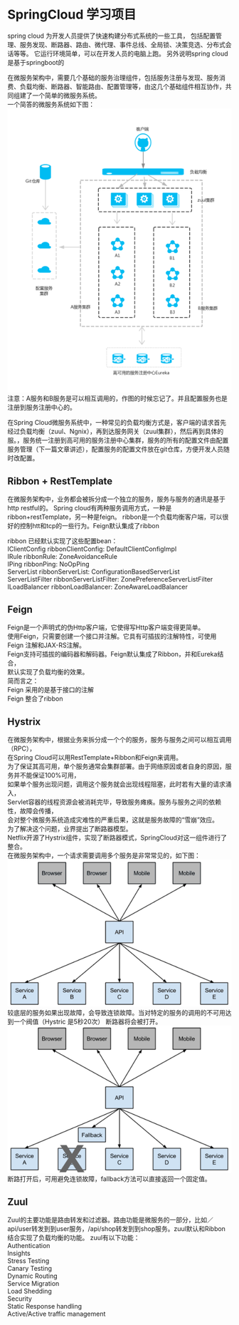 # SpringCloud 学习项目


spring cloud 为开发人员提供了快速构建分布式系统的一些工具，
包括配置管理、服务发现、断路器、路由、微代理、事件总线、全局锁、决策竞选、分布式会话等等。
它运行环境简单，可以在开发人员的电脑上跑。
另外说明spring cloud是基于springboot的

在微服务架构中，需要几个基础的服务治理组件，包括服务注册与发现、服务消费、负载均衡、断路器、智能路由、配置管理等，由这几个基础组件相互协作，共同组建了一个简单的微服务系统。<br>
一个简答的微服务系统如下图：<br>
![Image text](https://github.com/guangyaowu/SpringCloud/blob/master/img-storage/Azure.png)<br>
注意：A服务和B服务是可以相互调用的，作图的时候忘记了。并且配置服务也是注册到服务注册中心的。

在Spring Cloud微服务系统中，一种常见的负载均衡方式是，客户端的请求首先经过负载均衡（zuul、Ngnix），再到达服务网关（zuul集群），然后再到具体的服。，服务统一注册到高可用的服务注册中心集群，服务的所有的配置文件由配置服务管理（下一篇文章讲述），配置服务的配置文件放在git仓库，方便开发人员随时改配置。


<h2>Ribbon + RestTemplate</h2>

在微服务架构中，业务都会被拆分成一个独立的服务，服务与服务的通讯是基于http restful的。
Spring cloud有两种服务调用方式，一种是ribbon+restTemplate，另一种是feign。
ribbon是一个负载均衡客户端，可以很好的控制htt和tcp的一些行为。Feign默认集成了ribbon

ribbon 已经默认实现了这些配置bean：<br>
IClientConfig ribbonClientConfig: DefaultClientConfigImpl<br>
IRule ribbonRule: ZoneAvoidanceRule<br>
IPing ribbonPing: NoOpPing<br>
ServerList ribbonServerList: ConfigurationBasedServerList<br>
ServerListFilter ribbonServerListFilter: ZonePreferenceServerListFilter<br>
ILoadBalancer ribbonLoadBalancer: ZoneAwareLoadBalancer


<h2>Feign</h2>

Feign是一个声明式的伪Http客户端，它使得写Http客户端变得更简单。<br>
使用Feign，只需要创建一个接口并注解。它具有可插拔的注解特性，可使用Feign 注解和JAX-RS注解。<br>
Feign支持可插拔的编码器和解码器。Feign默认集成了Ribbon，并和Eureka结合，<br>
默认实现了负载均衡的效果。<br>
简而言之：<br>
Feign 采用的是基于接口的注解<br>
Feign 整合了ribbon<br>


<h2>Hystrix</h2>

在微服务架构中，根据业务来拆分成一个个的服务，服务与服务之间可以相互调用（RPC），<br>
在Spring Cloud可以用RestTemplate+Ribbon和Feign来调用。<br>
为了保证其高可用，单个服务通常会集群部署。由于网络原因或者自身的原因，服务并不能保证100%可用，<br>
如果单个服务出现问题，调用这个服务就会出现线程阻塞，此时若有大量的请求涌入，<br>
Servlet容器的线程资源会被消耗完毕，导致服务瘫痪。服务与服务之间的依赖性，故障会传播，<br>
会对整个微服务系统造成灾难性的严重后果，这就是服务故障的“雪崩”效应。<br>
为了解决这个问题，业界提出了断路器模型。<br>
Netflix开源了Hystrix组件，实现了断路器模式，SpringCloud对这一组件进行了整合。 <br>
在微服务架构中，一个请求需要调用多个服务是非常常见的，如下图：<br>
![Image text](https://github.com/guangyaowu/SpringCloud/blob/master/img-storage/HystrixGraph.png)<br>
较底层的服务如果出现故障，会导致连锁故障。当对特定的服务的调用的不可用达到一个阀值（Hystric 是5秒20次） 断路器将会被打开。<br>
![Image text](https://github.com/guangyaowu/SpringCloud/blob/master/img-storage/HystrixFallback.png)<br>
断路打开后，可用避免连锁故障，fallback方法可以直接返回一个固定值。


<h2>Zuul</h2>

Zuul的主要功能是路由转发和过滤器。路由功能是微服务的一部分，比如／api/user转发到到user服务，/api/shop转发到到shop服务。zuul默认和Ribbon结合实现了负载均衡的功能。
zuul有以下功能：<br>
Authentication<br>
Insights<br>
Stress Testing<br>
Canary Testing<br>
Dynamic Routing<br>
Service Migration<br>
Load Shedding<br>
Security<br>
Static Response handling<br>
Active/Active traffic management<br>

